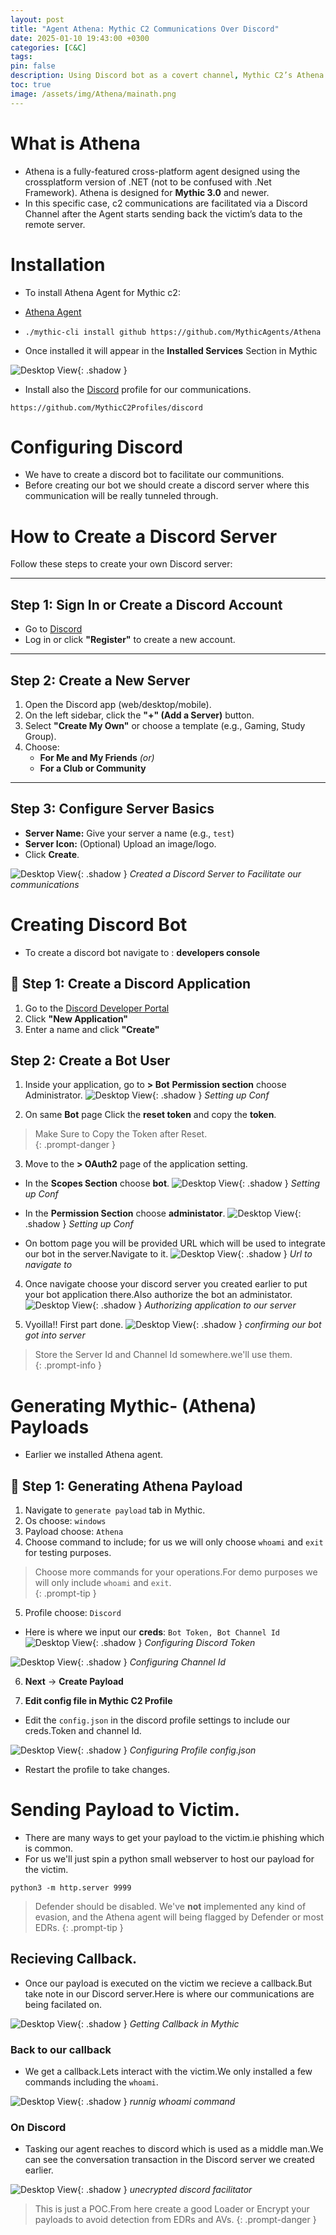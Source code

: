 ```yaml
---
layout: post
title: "Agent Athena: Mythic C2 Communications Over Discord"
date: 2025-01-10 19:43:00 +0300
categories: [C&C]
tags: 
pin: false
description: Using Discord bot as a covert channel, Mythic C2’s Athena enables stealthy communication for red team command and control.
toc: true
image: /assets/img/Athena/mainath.png
---
```


# What is Athena

- Athena is a fully-featured cross-platform agent designed using the crossplatform version of .NET (not to be confused with .Net Framework). Athena is designed for **Mythic 3.0** and newer.
- In this specific case, c2 communications are facilitated via a Discord Channel after the Agent starts sending back the victim’s data to the remote server.


# Installation

- To install Athena Agent for Mythic c2:
- [Athena Agent](https://github.com/MythicAgents/Athena)

- `./mythic-cli install github https://github.com/MythicAgents/Athena`

- Once installed it will appear in the **Installed Services** Section in Mythic

![Desktop View](/assets/img/Athena/1ath.png){: .shadow }

- Install also the [Discord](https://github.com/MythicC2Profiles/discord) profile for our communications.

`https://github.com/MythicC2Profiles/discord`

# Configuring Discord 

- We have to create a discord bot to facilitate our communitions.
- Before creating our bot we should create a discord server where this communication will be really tunneled through.

#  How to Create a Discord Server

Follow these steps to create your own Discord server:

---

##  Step 1: Sign In or Create a Discord Account

- Go to [Discord](https://discord.com)
- Log in or click **"Register"** to create a new account.

---

##  Step 2: Create a New Server

1. Open the Discord app (web/desktop/mobile).
2. On the left sidebar, click the **"+" (Add a Server)** button.
3. Select **"Create My Own"** or choose a template (e.g., Gaming, Study Group).
4. Choose:
   - **For Me and My Friends** *(or)*  
   - **For a Club or Community**

---

##  Step 3: Configure Server Basics

- **Server Name:** Give your server a name (e.g., `test`)
- **Server Icon:** (Optional) Upload an image/logo.
- Click **Create**.


![Desktop View](/assets/img/Athena/2ath.png){: .shadow } 
_Created a Discord Server to Facilitate our communications_


# Creating Discord Bot

- To create a discord bot navigate to : **developers console**

## 🔧 Step 1: Create a Discord Application

1. Go to the [Discord Developer Portal](https://discord.com/developers/applications)
2. Click **"New Application"**
3. Enter a name and click **"Create"**

##  Step 2: Create a Bot User

1. Inside your application, go to **> Bot** **Permission section** choose Administrator.
![Desktop View](/assets/img/Athena/3ath.png){: .shadow } 
_Setting up Conf_

2. On same **Bot** page Click the **reset token** and copy the **token**.
> Make Sure to Copy the Token after Reset.  
{: .prompt-danger }

3. Move to the **> OAuth2** page of the application setting.
- In the **Scopes Section** choose **bot**.
![Desktop View](/assets/img/Athena/4ath.png){: .shadow } 
_Setting up Conf_

- In the **Permission Section** choose **administator**. 
![Desktop View](/assets/img/Athena/5ath.png){: .shadow } 
_Setting up Conf_

- On bottom page you will be provided URL which will be used to integrate our bot in the server.Navigate to it.
![Desktop View](/assets/img/Athena/6ath.png){: .shadow } 
_Url to navigate to_


4. Once navigate choose your discord server you created earlier to put your bot application there.Also authorize the bot an administator.
![Desktop View](/assets/img/Athena/7ath.png){: .shadow } 
_Authorizing application to our server_

5. Vyoilla!! First part done.
![Desktop View](/assets/img/Athena/8ath.png){: .shadow } 
_confirming our bot got into server_

> Store the Server Id and Channel Id somewhere.we'll use them.  
{: .prompt-info }
# Generating Mythic- (Athena) Payloads

- Earlier we installed Athena agent.

## 🔧 Step 1: Generating Athena Payload

1. Navigate to `generate payload` tab in Mythic.
2. Os choose: `windows`
3. Payload choose: `Athena`
4. Choose command to include; for us we will only choose `whoami` and `exit` for testing purposes.

> Choose more commands for your operations.For demo purposes we will only include `whoami` and `exit`.  
{: .prompt-tip }

5. Profile choose: `Discord` 
- Here is where we input our **creds**: `Bot Token, Bot Channel Id`
![Desktop View](/assets/img/Athena/9ath.png){: .shadow } 
_Configuring Discord Token_

![Desktop View](/assets/img/Athena/10ath.png){: .shadow } 
_Configuring Channel Id_

6. **Next** -> **Create Payload**



7. **Edit config file in Mythic C2 Profile**
- Edit the `config.json` in the discord profile settings to include our creds.Token and channel Id.

![Desktop View](/assets/img/Athena/14ath.png){: .shadow } 
_Configuring Profile config.json_


- Restart the profile to take changes.

# Sending Payload to Victim.

- There are many ways to get your payload to the victim.ie phishing which is common.
- For us we'll just spin a python small webserver to host our payload for the victim.

`python3 -m http.server 9999`


> Defender should be disabled. We've **not** implemented any kind of evasion, and the Athena agent will  being flagged by Defender or most EDRs. 
{: .prompt-tip }

## Recieving Callback.

- Once our payload is executed on the victim we recieve a callback.But take note in our Discord server.Here is where our communications are being facilated on.

![Desktop View](/assets/img/Athena/11ath.png){: .shadow } 
_Getting Callback in Mythic_

### Back to our callback
- We get a callback.Lets interact with the victim.We only installed a few commands including the `whoami`.

![Desktop View](/assets/img/Athena/12ath.png){: .shadow } 
_runnig whoami command_

### On Discord
- Tasking our agent reaches to discord which is used as a middle man.We can see the conversation transaction in the Discord server we created earlier. 

![Desktop View](/assets/img/Athena/13ath.png){: .shadow } 
_unecrypted discord facilitator_



> This is just a POC.From here create a good Loader or Encrypt your payloads to avoid detection from EDRs and AVs. 
{: .prompt-danger }
